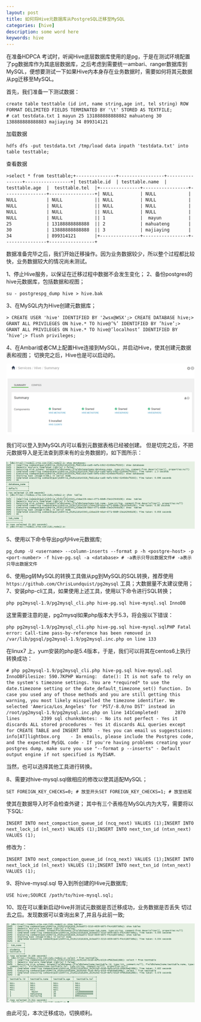 ```yaml
---
layout: post
title: 如何将Hive元数据库从PostgreSQL迁移至MySQL
categories: [hive]
description: some word here
keywords: hive
---
```


在准备HDPCA 考试时，听闻Hive底层数据库使用的是pg，于是在测试环境配置了pg数据库作为其底层数据库，之后考虑到需要统一ambari、ranger数据库到MySQL，便想要测试一下如果Hive内本身存在业务数据时，需要如何将其元数据从pg迁移至MySQL。

首先，我们准备一下测试数据：

```
create table testtable (id int, name string,age int, tel string) ROW FORMAT DELIMITED FIELDS TERMINATED BY '\t' STORED AS TEXTFILE;
# cat testdata.txt 1 mayun 25 131888888888882 mahuateng 30 138888888888883 majiaying 34 899314121
```

加载数据

```
hdfs dfs -put testdata.txt /tmp/load data inpath 'testdata.txt' into table testtable;
```

查看数据

```
>select * from testtable;+---------------+-----------------+----------------+-----------------+| testtable.id  | testtable.name  | testtable.age  |  testtable.tel  |+---------------+-----------------+----------------+-----------------+| NULL          | NULL            | NULL           | NULL            || NULL          | NULL            | NULL           | NULL            || NULL          | NULL            | NULL           | NULL            || NULL          | NULL            | NULL           | NULL            || 1             |  mayun          | 25             | 13188888888888  || 2             | mahuateng       | 30             | 13888888888888  || 3             | majiaying       | 34             | 899314121       |+---------------+-----------------+----------------+-----------------+
```

数据准备完毕之后，我们开始迁移操作。因为业务数据较少，所以整个过程都比较快，业务数据较大的情况尚未测试。

1、停止Hive服务，以保证在迁移过程中数据不会发生变化；
2、备份postgres的hive元数据库，包括数据和视图；

```
su - postgrespg_dump hive > hive.bak
```

3、在MySQL内为Hive创建元数据库；

```
> CREATE USER 'hive' IDENTIFIED BY '2wsx@WSX';> CREATE DATABASE hive;> GRANT ALL PRIVILEGES ON hive.* TO hive@’%’ IDENTIFIED BY ’hive’;> GRANT ALL PRIVILEGES ON hive.* TO hive@’localhost’ IDENTIFIED BY ’hive’;> flush privileges;
```

4、在Ambari或者CM上配置Hive连接到MySQL，并启动Hive，使其创建元数据表和视图；
切换完之后，Hive也是可以启动的。

![img](/images/posts/hive/hive-metastore-ri-正常启动.png)

我们可以登入到MySQL内可以看到元数据表格已经被创建。
但是切完之后，不把元数据导入是无法查到原来有的业务数据的，如下图所示：

![img](/images/posts/hive/result-null.png)

5、使用以下命令导出pg内Hive元数据库;

```
pg_dump -U <username> --column-inserts --format p -h <postgre-host> -p <port-number> -f hive-pg.sql -a <database> # -a表示只导出数据文件# -a表示只导出数据文件
```

6、使用pg转MySQL的转换工具做从pg到MySQL的SQL转换，推荐使用`https://github.com/ChrisLundquist/pg2mysql` 工具；大数据量不太建议使用；
7、安装php-cli工具，如果使用上述工具，使用以下命令进行SQL转换；

```
php pg2mysql-1.9/pg2mysql_cli.php hive-pg.sql hive-mysql.sql InnoDB
```

这里需要注意的是，pg2mysql如果php版本大于5.3，将会报以下错误：

```
php pg2mysql-1.9/pg2mysql_cli.php hive-pg.sql hive-mysql.sqlPHP Fatal error: Call-time pass-by-reference has been removed in /var/lib/pgsql/pg2mysql-1.9/pg2mysql.inc.php on line 133
```

在linux7 上，yum安装的php是5.4版本，于是，我们可以将其在centos6上执行转换成功：

```
# php pg2mysql-1.9/pg2mysql_cli.php hive-pg.sql hive-mysql.sql InnoDBFilesize: 590.7KPHP Warning:  date(): It is not safe to rely on the system's timezone settings. You are *required* to use the date.timezone setting or the date_default_timezone_set() function. In case you used any of those methods and you are still getting this warning, you most likely misspelled the timezone identifier. We selected 'America/Los_Angeles' for 'PST/-8.0/no DST' instead in /root/pg2mysql-1.9/pg2mysql.inc.php on line 141Completed!      2870 lines        2399 sql chunksNotes: - No its not perfect - Yes it discards ALL stored procedures - Yes it discards ALL queries except for CREATE TABLE and INSERT INTO  - Yes you can email us suggestsions: info[AT]lightbox.org    - In emails, please include the Postgres code, and the expected MySQL code - If you're having problems creating your postgres dump, make sure you use "--format p --inserts" - Default output engine if not specified is MyISAM.
```

当然，也可以选择其他工具进行转换。

8、需要对hive-mysql.sql做相应的修改以使其适配MySQL；

```
SET FOREIGN_KEY_CHECKS=0; # 放至开头SET FOREIGN_KEY_CHECKS=1; # 放至结尾
```

使其在数据导入时不会检查外键；
其中有三个表格在MySQL内为大写，需要将以下SQL:

```
INSERT INTO next_compaction_queue_id (ncq_next) VALUES (1);INSERT INTO next_lock_id (nl_next) VALUES (1);INSERT INTO next_txn_id (ntxn_next) VALUES (1);
```

修改为：

```
INSERT INTO next_compaction_queue_id (ncq_next) VALUES (1);INSERT INTO next_lock_id (nl_next) VALUES (1);INSERT INTO next_txn_id (ntxn_next) VALUES (1);
```

9、将hive-mysql.sql 导入到所创建的Hive元数据库;

```
USE hive;SOURCE /path/to/hive-mysql.sql;
```

10、现在可以重新启动Hive并测试元数据是否迁移成功，业务数据是否丢失
切过去之后。发现数据可以查询出来了,并且与此前一致;

![img](/images/posts/hive/result-right.png)

由此可见，本次迁移成功，切换顺利。